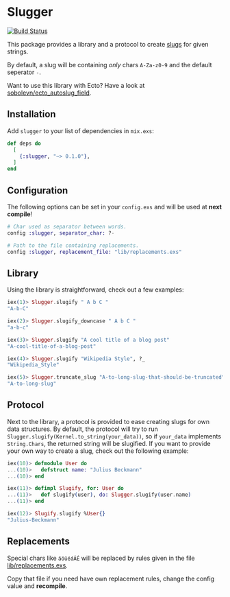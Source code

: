 Slugger
===============
[![Build Status](https://travis-ci.org/h4cc/slugger.svg?branch=master)](https://travis-ci.org/h4cc/slugger)

This package provides a library and a protocol to create [slugs](http://en.wikipedia.org/wiki/Semantic_URL#Slug) for given strings.

By default, a slug will be containing _only_ chars `A-Za-z0-9` and the default seperator `-`.

Want to use this library with Ecto? Have a look at [sobolevn/ecto_autoslug_field](https://github.com/sobolevn/ecto_autoslug_field).

## Installation

Add `slugger` to your list of dependencies in `mix.exs`:

```elixir
def deps do
  [
    {:slugger, "~> 0.1.0"},
  ]
end
```

## Configuration

The following options can be set in your `config.exs` and will be used at __next compile__!

```elixir
# Char used as separator between words.
config :slugger, separator_char: ?-

# Path to the file containing replacements.
config :slugger, replacement_file: "lib/replacements.exs"
```

## Library

Using the library is straightforward, check out a few examples:

```elixir
iex(1)> Slugger.slugify " A b C "
"A-b-C"

iex(2)> Slugger.slugify_downcase " A b C "
"a-b-c"

iex(3)> Slugger.slugify "A cool title of a blog post"
"A-cool-title-of-a-blog-post"

iex(4)> Slugger.slugify "Wikipedia Style", ?_
"Wikipedia_Style"

iex(5)> Slugger.truncate_slug "A-to-long-slug-that-should-be-truncated", 16
"A-to-long-slug"
```

## Protocol

Next to the library, a protocol is provided to ease creating slugs for own data structures.
By default, the protocol will try to run `Slugger.slugify(Kernel.to_string(your_data))`, so if `your_data` implements `String.Chars`, the returned string will be slugified.
If you want to provide your own way to create a slug, check out the following example:

```elixir
iex(10)> defmodule User do
...(10)>   defstruct name: "Julius Beckmann"
...(10)> end

iex(11)> defimpl Slugify, for: User do   
...(11)>   def slugify(user), do: Slugger.slugify(user.name)
...(11)> end

iex(12)> Slugify.slugify %User{}                          
"Julius-Beckmann"
```

## Replacements

Special chars like `äöüéáÁÉ` will be replaced by rules given in the file [lib/replacements.exs](lib/replacements.exs).

Copy that file if you need have own replacement rules, change the config value and __recompile__.
